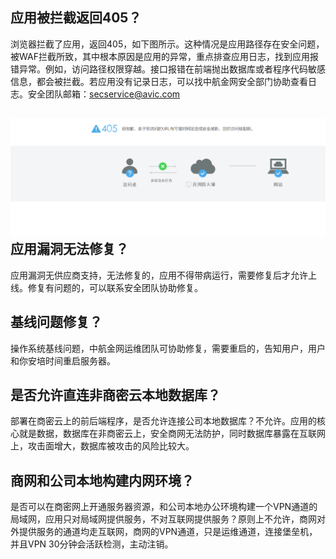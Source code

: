 ## 应用被拦截返回405？

浏览器拦截了应用，返回405，如下图所示。这种情况是应用路径存在安全问题，被WAF拦截所致，其中根本原因是应用的异常，重点排查应用日志，找到应用报错异常。例如，访问路径权限穿越。接口报错在前端抛出数据库或者程序代码敏感信息，都会被拦截。若应用没有记录日志，可以找中航金网安全部门协助查看日志。安全团队邮箱：secservice@avic.com

## ![](/assets/405.png)应用漏洞无法修复？

应用漏洞无供应商支持，无法修复的，应用不得带病运行，需要修复后才允许上线。修复有问题的，可以联系安全团队协助修复。

## 基线问题修复？

操作系统基线问题，中航金网运维团队可协助修复，需要重启的，告知用户，用户和你安培时间重启服务器。

## 是否允许直连非商密云本地数据库？

部署在商密云上的前后端程序，是否允许连接公司本地数据库？不允许。应用的核心就是数据，数据库在非商密云上，安全商网无法防护，同时数据库暴露在互联网上，攻击面增大，数据库被攻击的风险比较大。

## 商网和公司本地构建内网环境？

是否可以在商密网上开通服务器资源，和公司本地办公环境构建一个VPN通道的局域网，应用只对局域网提供服务，不对互联网提供服务？原则上不允许，商网对外提供服务的通道均走互联网，商网的VPN通道，只是运维通道，连接堡垒机，并且VPN 30分钟会活跃检测，主动注销。

